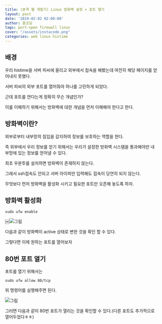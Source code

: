 ```yaml
---
title: (본격 웹 개발기) Linux 방화벽 설정 + 포트 열기
layout: post
date: '2019-02-02 02:00:00'
author: 줌코딩
tags: port-open firewall linux
cover: "/assets/instacode.png"
categories: web linux histime
---
```


## 배경

우리 histime을 서버 피씨에 올리고 외부에서 접속을 해봤는데 여전히 해당 페이지를 얻어내지 못했다.

서버 피씨의 외부 포트를 열어줘야 하나를 고민하게 되었다.

근데 포트를 연다는게 정확히 무슨 개념인가?

이를 이해하기 위해서는 방화벽에 대한 개념을 먼저 이해해야 한다고 한다.

## 방화벽이란?

외부로부터 내부망의 침입을 감지하여 정보를 보호하는 역할을 한다.

즉 외부에서 우리 정보를 얻기 위해서는 우리가 설정한 방화벽 시스템을 통과해야만 내부망에 있는 정보를 얻어낼 수 있다.

최초 우분투를 설치하면 방화벽이 존재하지 않는다. 

그래서 ssh접속도 안되고 서버 아이피만 입력해도 접속이 당연히 되지 않는다. 

무엇보다 먼저 방화벽을 활성화 시키고 필요한 포트만 오픈해 놓도록 하자.

## 방화벽 활성화

    sudo ufw enable
    
￼![그림](https://raw.githubusercontent.com/zoomKoding/zoomKoding.github.io/source/assets/_posts/port-open-1.png)


다음과 같이 방화벽이 active 상태로 변한 것을 확인 할 수 있다.

그렇다면 이제 원하는 포트를 열어보자

## 80번 포트 열기

포트를 열기 위해서는 

    sudo ufw allow 80/tcp 

위 명령어를 실행해주면 된다.

![그림](https://raw.githubusercontent.com/zoomKoding/zoomKoding.github.io/source/assets/_posts/port-open-2.png)

그러면 다음과 같이 80번 포트가 열리는 것을 확인할 수 있다.(다른 포트도 추가적으로 열어두었다ㅎㅎ)
